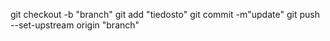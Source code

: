 git checkout -b "branch"
git add "tiedosto"
git commit -m"update"
git push --set-upstream origin "branch"